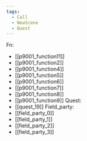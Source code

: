 ```yaml
---
tags:
  - Call
  - NewScene
  - Quest
---
```

Fn:
- [[p9001_function11]]
- [[p9001_function2]]
- [[p9001_function4]]
- [[p9001_function5]]
- [[p9001_function6]]
- [[p9001_function7]]
- [[p9001_function8]]
- [[p9001_function9]]
Quest:
- [[quest_19]]
Field_party:
- [[field_party_0]]
- [[field_party_1]]
- [[field_party_2]]
- [[field_party_3]]
